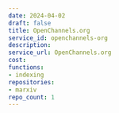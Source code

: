 ```yaml
---
date: 2024-04-02
draft: false
title: OpenChannels.org
service_id: openchannels-org
description:
service_url: OpenChannels.org
cost:
functions:
- indexing
repositories:
- marxiv
repo_count: 1
---
```



